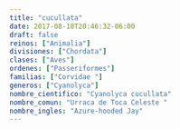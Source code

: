```yaml
---
title: "cucullata"
date: 2017-08-18T20:46:32-06:00
draft: false
reinos: ["Animalia"]
divisiones: ["Chordata"]
clases: ["Aves"]
ordenes: ["Passeriformes"]
familias: ["Corvidae "]
generos: ["Cyanolyca"]
nombre_cientifico: "Cyanolyca cucullata"
nombre_comun: "Urraca de Toca Celeste "
nombre_ingles: "Azure-hooded Jay"
---
```

